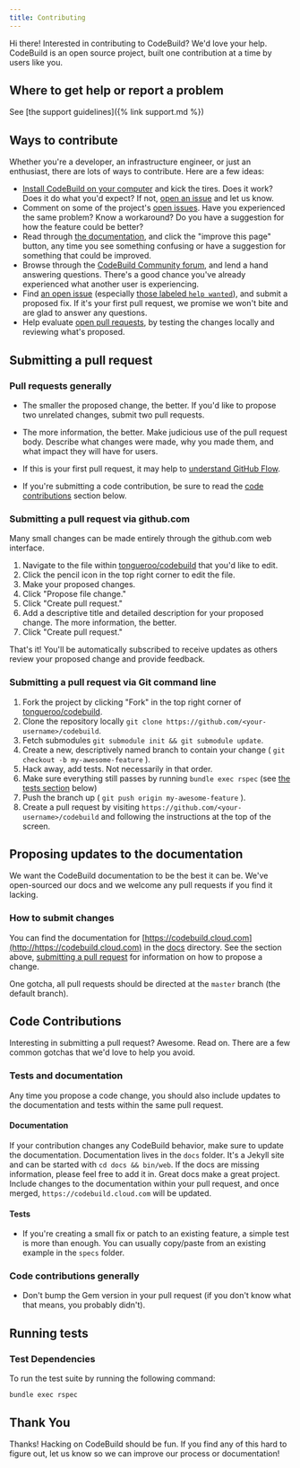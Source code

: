 ```yaml
---
title: Contributing
---
```


Hi there! Interested in contributing to CodeBuild? We'd love your help. CodeBuild is an open source project, built one contribution at a time by users like you.

## Where to get help or report a problem

See [the support guidelines]({% link support.md %})

## Ways to contribute

Whether you're a developer, an infrastructure engineer, or just an enthusiast, there are lots of ways to contribute. Here are a few ideas:

* [Install CodeBuild on your computer](https://https://codebuild.cloud.com/docs/install/) and kick the tires. Does it work? Does it do what you'd expect? If not, [open an issue](https://github.com/tongueroo/codebuild/issues/new/choose) and let us know.
* Comment on some of the project's [open issues](https://github.com/tongueroo/codebuild/issues). Have you experienced the same problem? Know a workaround? Do you have a suggestion for how the feature could be better?
* Read through [the documentation](https://https://codebuild.cloud.com/docs/), and click the "improve this page" button, any time you see something confusing or have a suggestion for something that could be improved.
* Browse through the [CodeBuild Community forum](https://community.https://codebuild.cloud.com), and lend a hand answering questions. There's a good chance you've already experienced what another user is experiencing.
* Find [an open issue](https://github.com/tongueroo/codebuild/issues) (especially [those labeled `help wanted`](https://github.com/tongueroo/codebuild/issues?q=is%3Aissue+is%3Aopen+label%3A%22help+wanted%22)), and submit a proposed fix. If it's your first pull request, we promise we won't bite and are glad to answer any questions.
* Help evaluate [open pull requests](https://github.com/tongueroo/codebuild/pulls), by testing the changes locally and reviewing what's proposed.

## Submitting a pull request

### Pull requests generally

* The smaller the proposed change, the better. If you'd like to propose two unrelated changes, submit two pull requests.

* The more information, the better. Make judicious use of the pull request body. Describe what changes were made, why you made them, and what impact they will have for users.

* If this is your first pull request, it may help to [understand GitHub Flow](https://guides.github.com/introduction/flow/).

* If you're submitting a code contribution, be sure to read the [code contributions](#code-contributions) section below.

### Submitting a pull request via github.com

Many small changes can be made entirely through the github.com web interface.

1. Navigate to the file within [tongueroo/codebuild](https://github.com/tongueroo/codebuild) that you'd like to edit.
2. Click the pencil icon in the top right corner to edit the file.
3. Make your proposed changes.
4. Click "Propose file change."
5. Click "Create pull request."
6. Add a descriptive title and detailed description for your proposed change. The more information, the better.
7. Click "Create pull request."

That's it! You'll be automatically subscribed to receive updates as others review your proposed change and provide feedback.

### Submitting a pull request via Git command line

1. Fork the project by clicking "Fork" in the top right corner of [tongueroo/codebuild](https://github.com/tongueroo/codebuild).
2. Clone the repository locally `git clone https://github.com/<your-username>/codebuild`.
3. Fetch submodules `git submodule init && git submodule update`.
4. Create a new, descriptively named branch to contain your change ( `git checkout -b my-awesome-feature` ).
5. Hack away, add tests. Not necessarily in that order.
6. Make sure everything still passes by running `bundle exec rspec` (see [the tests section](#running-tests-locally) below)
7. Push the branch up ( `git push origin my-awesome-feature` ).
8. Create a pull request by visiting `https://github.com/<your-username>/codebuild` and following the instructions at the top of the screen.

## Proposing updates to the documentation

We want the CodeBuild documentation to be the best it can be. We've open-sourced our docs and we welcome any pull requests if you find it lacking.

### How to submit changes

You can find the documentation for [https://codebuild.cloud.com](http://https://codebuild.cloud.com) in the [docs](https://github.com/tongueroo/codebuild/tree/master/docs) directory. See the section above, [submitting a pull request](#submitting-a-pull-request) for information on how to propose a change.

One gotcha, all pull requests should be directed at the `master` branch (the default branch).

## Code Contributions

Interesting in submitting a pull request? Awesome. Read on. There are a few common gotchas that we'd love to help you avoid.

### Tests and documentation

Any time you propose a code change, you should also include updates to the documentation and tests within the same pull request.

#### Documentation

If your contribution changes any CodeBuild behavior, make sure to update the documentation. Documentation lives in the `docs` folder.  It's a Jekyll site and can be started with `cd docs && bin/web`. If the docs are missing information, please feel free to add it in. Great docs make a great project. Include changes to the documentation within your pull request, and once merged, `https://codebuild.cloud.com` will be updated.

#### Tests

* If you're creating a small fix or patch to an existing feature, a simple test is more than enough. You can usually copy/paste from an existing example in the `specs` folder.

### Code contributions generally

* Don't bump the Gem version in your pull request (if you don't know what that means, you probably didn't).

## Running tests

### Test Dependencies

To run the test suite by running the following command:

    bundle exec rspec

## Thank You

Thanks! Hacking on CodeBuild should be fun. If you find any of this hard to figure out, let us know so we can improve our process or documentation!
